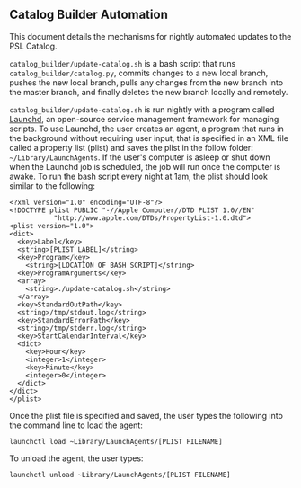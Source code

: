 ## Catalog Builder Automation

This document details the mechanisms for nightly automated updates to the PSL Catalog.

`catalog_builder/update-catalog.sh` is a bash script that runs `catalog_builder/catalog.py`, commits changes to a new local branch, pushes the new local branch, pulls any changes from the new branch into the master branch, and finally deletes the new branch locally and remotely.

`catalog_builder/update-catalog.sh` is run nightly with a program called [Launchd](http://www.launchd.info), an open-source service management framework for managing scripts. To use Launchd, the user creates an agent, a program that runs in the background without requiring user input, that is specified in an XML file called a property list (plist) and saves the plist in the follow folder: `~/Library/LaunchAgents`. If the user's computer is asleep or shut down when the Launchd job is scheduled, the job will run once the computer is awake. To run the bash script every night at 1am, the plist should look similar to the following:

```
<?xml version="1.0" encoding="UTF-8"?>
<!DOCTYPE plist PUBLIC "-//Apple Computer//DTD PLIST 1.0//EN"
           "http://www.apple.com/DTDs/PropertyList-1.0.dtd">
<plist version="1.0">
<dict>
  <key>Label</key>
  <string>[PLIST LABEL]</string>
  <key>Program</key>
    <string>[LOCATION OF BASH SCRIPT]</string>
  <key>ProgramArguments</key>
  <array>
    <string>./update-catalog.sh</string>
  </array>
  <key>StandardOutPath</key>
  <string>/tmp/stdout.log</string>
  <key>StandardErrorPath</key>
  <string>/tmp/stderr.log</string>
  <key>StartCalendarInterval</key>
  <dict>
    <key>Hour</key>
    <integer>1</integer>
    <key>Minute</key>
    <integer>0</integer>
  </dict>
</dict>
</plist>
```

Once the plist file is specified and saved, the user types the following into the command line to load the agent:

`launchctl load ~Library/LaunchAgents/[PLIST FILENAME]`

To unload the agent, the user types:

`launchctl unload ~Library/LaunchAgents/[PLIST FILENAME]`

